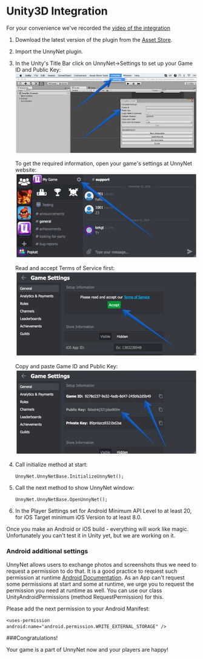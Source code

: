 # Unity3D Integration

For your convenience we've recorded the [video of the integration](https://youtu.be/ql6h1WTBj5I)

1.  Download the latest version of the plugin from the [Asset Store](https://assetstore.unity.com/packages/slug/128920).
2.  Import the UnnyNet plugin.
3.  In the Unity's Title Bar click on UnnyNet->Settings to set up your Game ID and Public Key:
    ![Screenshot](../img/settings_800.jpg)
    
    To get the required information, open your game's settings at UnnyNet website:
    ![Screenshot](../img/game_id_1_.jpg)
    
    Read and accept Terms of Service first:
    ![Screenshot](../img/game_id_2_.jpg)
    
    Copy and paste Game ID and Public Key: 
    ![Screenshot](../img/game_id_3_.jpg)

4.  Call initialize method at start:

    ```
    UnnyNet.UnnyNetBase.InitializeUnnyNet();
    ```
        
5.  Call the next method to show UnnyNet window:

    ```
    UnnyNet.UnnyNetBase.OpenUnnyNet();
    ```
        
6.  In the Player Settings set for Android Minimum API Level to at least 20, for iOS Target minimum iOS Version to at least 8.0.

Once you make an Android or iOS build - everything will work like magic. Unfortunately you can't test it in Unity yet, but we are working on it.

### Android additional settings

UnnyNet allows users to exchange photos and screenshots thus we need to request a permission to do that. 
It is a good practice to request such permission at runtime [Android Documentation](https://developer.android.com/training/permissions/requesting#explain). 
As an App can't request some permissions at start and some at runtime, we urge you to request the permission you need at runtime as well. 
You can use our class UnityAndroidPermissions (method RequestPermission) for this.

Please add the next permission to your Android Manifest:

```
<uses-permission android:name="android.permission.WRITE_EXTERNAL_STORAGE" />
```

###Congratulations!

Your game is a part of UnnyNet now and your players are happy!

